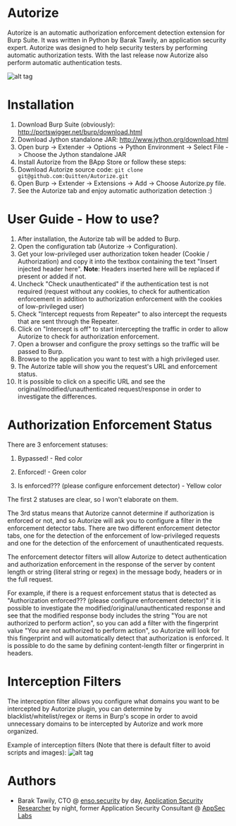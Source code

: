 # Autorize
Autorize is an automatic authorization enforcement detection extension for Burp Suite. It was written in Python by Barak Tawily, an application security expert. Autorize was designed to help security testers by performing automatic authorization tests. With the last release now Autorize also perform automatic authentication tests.

![alt tag](https://raw.githubusercontent.com/Quitten/Autorize/master/Autorize.png)

# Installation 
1.	Download Burp Suite (obviously): http://portswigger.net/burp/download.html
2.	Download Jython standalone JAR: http://www.jython.org/download.html
3.	Open burp -> Extender -> Options -> Python Environment -> Select File -> Choose the Jython standalone JAR
4.	Install Autorize from the BApp Store or follow these steps:
5.	Download Autorize source code: `git clone git@github.com:Quitten/Autorize.git`
6.	Open Burp -> Extender -> Extensions -> Add -> Choose Autorize.py file.
7.	See the Autorize tab and enjoy automatic authorization detection :)


# User Guide - How to use?
1.	After installation, the Autorize tab will be added to Burp.
2.	Open the configuration tab (Autorize -> Configuration).
3.	Get your low-privileged user authorization token header (Cookie / Authorization) and copy it into the textbox containing the text "Insert injected header here".
**Note**: Headers inserted here will be replaced if present or added if not.
4.  Uncheck "Check unauthenticated" if the authentication test is not required (request without any cookies, to check for authentication enforcement in addition to authorization enforcement with the cookies of low-privileged user)
5.  Check "Intercept requests from Repeater" to also intercept the requests that are sent through the Repeater. 
6.	Click on "Intercept is off" to start intercepting the traffic in order to allow Autorize to check for authorization enforcement.
7.	Open a browser and configure the proxy settings so the traffic will be passed to Burp.
8.	Browse to the application you want to test with a high privileged user.
9.	The Autorize table will show you the request's URL and enforcement status.
10.	It is possible to click on a specific URL and see the original/modified/unauthenticated request/response in order to investigate the differences.


# Authorization Enforcement Status
There are 3 enforcement statuses:

1.	Bypassed! - Red color

2.	Enforced! - Green color

3.	Is enforced??? (please configure enforcement detector) - Yellow color

The first 2 statuses are clear, so I won't elaborate on them.

The 3rd status means that Autorize cannot determine if authorization is enforced or not, and so Autorize will ask you to configure a filter in the enforcement detector tabs. There are two different enforcement detector tabs, one for the detection of the enforcement of low-privileged requests and one for the detection of the enforcement of unauthenticated requests.

The enforcement detector filters will allow Autorize to detect authentication and authorization enforcement in the response of the server by content length or string (literal string or regex) in the message body, headers or in the full request.

For example, if there is a request enforcement status that is detected as "Authorization enforced??? (please configure enforcement detector)" it is possible to investigate the modified/original/unauthenticated response and see that the modified response body includes the string "You are not authorized to perform action", so you can add a filter with the fingerprint value "You are not authorized to perform action", so Autorize will look for this fingerprint and will automatically detect that authorization is enforced. It is possible to do the same by defining content-length filter or fingerprint in headers.

# Interception Filters
The interception filter allows you configure what domains you want to be intercepted by Autorize plugin, you can determine by blacklist/whitelist/regex or items in Burp's scope in order to avoid unnecessary domains to be intercepted by Autorize and work more organized.

Example of interception filters (Note that there is default filter to avoid scripts and images):
![alt tag](https://raw.githubusercontent.com/Quitten/Autorize/master/interceptionFilters.png)


# Authors
- Barak Tawily, CTO @ [enso.security](https://enso.security/) by day, [Application Security Researcher](https://quitten.github.io/) by night, former Application Security Consultant @ [AppSec Labs](https://appsec-labs.com/)
